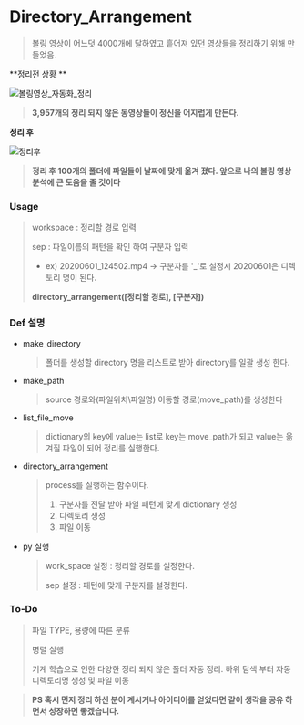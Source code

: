 # Directory_Arrangement

> 볼링 영상이 어느덧 4000개에 달하였고 흩어져 있던 영상들을 정리하기 위해 만들었음.



**정리전 상황 **

![볼링영상_자동화_정리](https://user-images.githubusercontent.com/30791788/83547056-9edb1480-a53c-11ea-91c0-be457f46d25a.png)



> **3,957개의 정리 되지 않은 동영상들이 정신을 어지럽게 만든다.** 



**정리 후**

![정리후](https://user-images.githubusercontent.com/30791788/83548820-5cff9d80-a53f-11ea-810d-a5f60859a7a8.png)



> **정리 후 100개의 폴더에 파일들이 날짜에 맞게 옮겨 졌다.  앞으로 나의 볼링 영상 분석에 큰 도움을 줄 것이다**





### Usage

> workspace : 정리할 경로 입력
>
> sep : 파일이름의 패턴을 확인 하여 구분자 입력
>
> - ex) 20200601_124502.mp4 -> 구분자를 '_'로 설정시 20200601은 디렉토리 명이 된다. 
>
> **directory_arrangement([정리할 경로], [구분자])** 



### Def 설명

- make_directory

  > 폴더를 생성할 directory 명을 리스트로 받아 directory를 일괄 생성 한다.

- make_path

  > source 경로와(파일위치\파일명) 이동할 경로(move_path)를 생성한다

- list_file_move

  > dictionary의 key에 value는 list로 key는 move_path가 되고 value는 옮겨질 파일이 되어 정리를 실행한다. 

- directory_arrangement

  >    process를 실행하는 함수이다.
  >
  > 1. 구분자를 전달 받아 파일 패턴에 맞게 dictionary 생성
  > 2. 디렉토리 생성
  > 3. 파일 이동

- py 실행

  > work_space 설정 : 정리할 경로를 설정한다.
  >
  > sep 설정 : 패턴에 맞게 구분자를 설정한다. 



### To-Do

> 파일 TYPE, 용량에 따른 분류
>
> 병렬 실행
>
> 기계 학습으로 인한 다양한 정리 되지 않은 폴더 자동 정리. 하위 탐색 부터 자동 디렉토리명 생성 및 파일 이동



> **PS 혹시 먼저 정리 하신 분이 계시거나 아이디어를 얻었다면 같이 생각을 공유 하면서 성장하면 좋겠습니다.** 
